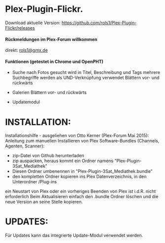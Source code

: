 ﻿Plex-Plugin-Flickr.
===================

Download aktuelle Version: https://github.com/rols1/Plex-Plugin-Flickr/releases

#### Rückmeldungen im Plex-Forum willkommen
direkt: rols1@gmx.de 
  
#### Funktionen (getestet in Chrome und OpenPHT)

- Suche nach Fotos 
gesucht wird in Titel, Beschreibung und Tags
mehrere Suchbegriffe werden als UND-Verknüpfung verwendet
Blättern vor- und rückwärts

- Galerien
Blättern vor- und rückwärts

- Updatemodul




INSTALLATION:
===================  
Installationshilfe - ausgeliehen von Otto Kerner (Plex-Forum Mai 2015):
Anleitung zum manuellen Installieren von Plex Software-Bundles (Channels, Agenten, Scanner):
- zip-Datei von Github herunterladen
- zip auspacken, heraus kommt ein Ordner namens "Plex-Plugin-3Sat_Mediathek"
- Diesen Ordner umbenennen in "Plex-Plugin-3Sat_Mediathek.bundle"
- den kompletten Ordner kopieren ins Plex Datenverzeichnis, in den Unterordner /Plug-ins

ein Neustart von Plex oder ein vorheriges Beenden von Plex ist i.d.R. nicht erforderlich
Beim Aktualisieren einfach den .bundle Ordner löschen und die neue Version an seine Stelle kopieren.

UPDATES:
===================  
Für Updates kann das integrierte Update-Modul verwendet werden.
 
   
